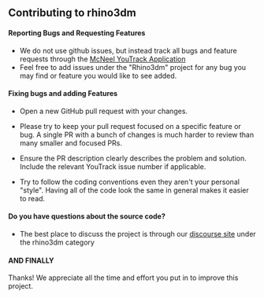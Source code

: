 ## Contributing to rhino3dm

#### Reporting Bugs and Requesting Features

* We do not use github issues, but instead track all bugs and feature requests through the [McNeel YouTrack Application](https://mcneel.myjetbrains.com/youtrack/issues?q=project:%20Rhino3dm)
* Feel free to add issues under the "Rhino3dm" project for any bug you may find or feature you would like to see added.

#### Fixing bugs and adding Features

* Open a new GitHub pull request with your changes.

* Please try to keep your pull request focused on a specific feature or bug. A single PR with a bunch of changes is much harder to review than many smaller and focused PRs.

* Ensure the PR description clearly describes the problem and solution. Include the relevant YouTrack issue number if applicable.

* Try to follow the coding conventions even they aren't your personal "style". Having all of the code look the same in general makes it easier to read.

#### Do you have questions about the source code?

* The best place to discuss the project is through our [discourse site](https://discourse.mcneel.com/c/serengeti/rhino3dm) under the rhino3dm category

#### AND FINALLY

Thanks! We appreciate all the time and effort you put in to improve this project.
